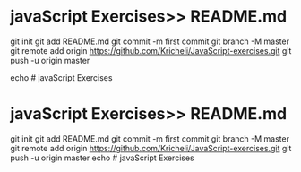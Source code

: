 # javaScript Exercises>> README.md
git init
git add README.md
git commit -m first commit
git branch -M master
git remote add origin 
https://github.com/Kricheli/JavaScript-exercises.git
git push -u origin master

















echo # javaScript Exercises
# javaScript Exercises>> README.md
git init
git add README.md
git commit -m first commit
git branch -M master
git remote add origin 
https://github.com/Kricheli/JavaScript-exercises.git
git push -u origin master
echo # javaScript Exercises
